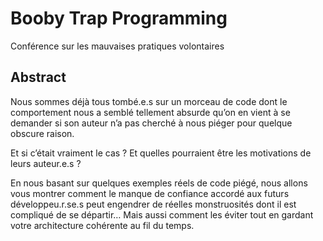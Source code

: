 # Booby Trap Programming

Conférence sur les mauvaises pratiques volontaires

Abstract
--------

Nous sommes déjà tous tombé.e.s sur un morceau de code dont le comportement nous a semblé tellement
absurde qu’on en vient à se demander si son auteur n’a pas cherché à nous piéger pour quelque obscure
raison.

Et si c’était vraiment le cas ? Et quelles pourraient être les motivations de leurs auteur.e.s ?

En nous basant sur quelques exemples réels de code piégé, nous allons vous montrer comment
le manque de confiance accordé aux futurs développeu.r.se.s peut engendrer de réelles monstruosités dont
il est compliqué de se départir… Mais aussi comment les éviter tout en gardant votre architecture cohérente
au fil du temps.
